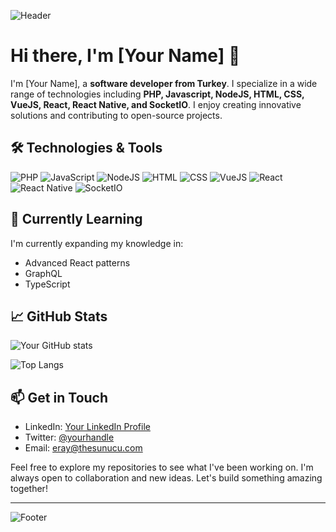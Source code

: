 ![Header](https://1.gravatar.com/avatar/da43ec96ae0ea0a089f147c57e20818e9067658a88cfedc5b94088f5f59198a6?size=512)

# Hi there, I'm [Your Name] 👋

I'm [Your Name], a **software developer from Turkey**. I specialize in a wide range of technologies including **PHP, Javascript, NodeJS, HTML, CSS, VueJS, React, React Native, and SocketIO**. I enjoy creating innovative solutions and contributing to open-source projects.

## 🛠 Technologies & Tools

![PHP](https://img.shields.io/badge/PHP-777BB4?style=for-the-badge&logo=php&logoColor=white)
![JavaScript](https://img.shields.io/badge/JavaScript-F7DF1E?style=for-the-badge&logo=javascript&logoColor=black)
![NodeJS](https://img.shields.io/badge/Node.js-339933?style=for-the-badge&logo=nodedotjs&logoColor=white)
![HTML](https://img.shields.io/badge/HTML5-E34F26?style=for-the-badge&logo=html5&logoColor=white)
![CSS](https://img.shields.io/badge/CSS3-1572B6?style=for-the-badge&logo=css3&logoColor=white)
![VueJS](https://img.shields.io/badge/Vue.js-4FC08D?style=for-the-badge&logo=vuejs&logoColor=white)
![React](https://img.shields.io/badge/React-61DAFB?style=for-the-badge&logo=react&logoColor=black)
![React Native](https://img.shields.io/badge/React_Native-61DAFB?style=for-the-badge&logo=react&logoColor=black)
![SocketIO](https://img.shields.io/badge/Socket.IO-010101?style=for-the-badge&logo=socketdotio&logoColor=white)

## 🌱 Currently Learning

I'm currently expanding my knowledge in:

- Advanced React patterns
- GraphQL
- TypeScript

## 📈 GitHub Stats

![Your GitHub stats](https://github-readme-stats.vercel.app/api?username=nanoeray&show_icons=true&theme=radical)

![Top Langs](https://github-readme-stats.vercel.app/api/top-langs/?username=nanoeray&layout=compact&theme=radical)

## 📫 Get in Touch

- LinkedIn: [Your LinkedIn Profile](https://linkedin.com/in/eraytugrul)
- Twitter: [@yourhandle](https://twitter.com/eraytugrul)
- Email: eray@thesunucu.com

Feel free to explore my repositories to see what I've been working on. I'm always open to collaboration and new ideas. Let's build something amazing together!

---

![Footer](https://1.gravatar.com/avatar/da43ec96ae0ea0a089f147c57e20818e9067658a88cfedc5b94088f5f59198a6?size=512)
